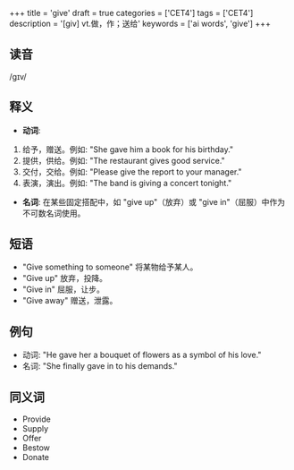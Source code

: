 +++
title = 'give'
draft = true
categories = ['CET4']
tags = ['CET4']
description = '[giv] vt.做，作；送给'
keywords = ['ai words', 'give']
+++

## 读音
/gɪv/

## 释义
- **动词**:
1. 给予，赠送。例如: "She gave him a book for his birthday."
2. 提供，供给。例如: "The restaurant gives good service."
3. 交付，交给。例如: "Please give the report to your manager."
4. 表演，演出。例如: "The band is giving a concert tonight."

- **名词**:
在某些固定搭配中，如 "give up"（放弃）或 "give in"（屈服）中作为不可数名词使用。

## 短语
- "Give something to someone" 将某物给予某人。
- "Give up" 放弃，投降。
- "Give in" 屈服，让步。
- "Give away" 赠送，泄露。

## 例句
- 动词: "He gave her a bouquet of flowers as a symbol of his love."
- 名词: "She finally gave in to his demands."

## 同义词
- Provide
- Supply
- Offer
- Bestow
- Donate
